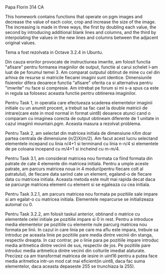 Papa Florin
314 CA

This homework contains functions that operate on pgm images and decrease the 
value of each color, crop and increase the size of the image. The increasing 
is made in three ways, the first by doubling each value, the second by 
introducing additional blank lines and columns, and the third by interpolating 
the values in the new lines and columns between the adjacent original values.

Tema a fost rezolvata in Octave 3.2.4 in Ubuntu. 

Din cauza erorilor provocate de instructiunea imwrite, am folosit functia 
"afisare" pentru formarea imaginilor de output, functie al carui schelet l-am 
luat de pe forumul temei 3. Am comparat outputul obtinut de mine cu cel din 
arhiva de resurse si matricile fiecarei imagini sunt identice. Dimensiunile 
fisierelor difera deoarece functia "afisare" oferita ca si alternativa pentru 
"imwrite" nu face si compresie. Am intrebat pe forum si mi s-a spus ca este in 
regula sa folosesc aceasta functie pentru obtinerea imaginilor.

Pentru Task 1, in operatia care efectueaza scaderea elementelor imaginii 
initiale cu un anumit procent, a trebuit sa fac cast la double matricii de 
intrare(care este in mod normal in format uint8) deoarece atunci cand o 
comparam cu imaginea corecta de output obtineam diferente de 1 unitate in cazul
imaginii mountain.pgm. Aceasta masura a rezolvat problema.

Pentru Task 2, am selectat din matricea initiala de dimensiune nXm doar partea 
centrala de dimensiune (n/2)X(m/2). Am facut acest lucru selectand elementele 
incepand cu linia n/4+1 si terminand cu linia n-n/4 si elementele de pe coloana
incepand cu m/4+1 si incheind cu m-m/4.

Pentru Task 3.1, am considerat matricea nou formata ca fiind formata din 
patrate de cate 4 elemente din matricea initiala. Pentru a umple aceste 
patrate, am parcurs matricea noua in 4 moduri(pentru fiecare colt al 
patratului), de fiecare data sarind cate un element, egaland-o de fiecare data 
cu matricea initiala. Aceasta metoda este mult mai rapida decat daca se 
parcurge matricea element cu element si se egaleaza cu cea initiala.

Pentru Task 3.2.1, am parcurs matricea nou formata pe pozitiile sale impare si 
am egalat-o cu matricea initiala. Elementele neparcurse se initializeaza 
automat cu 0.

Pentru Task 3.2.2, am folosit taskul anterior, obtinand o matrice cu elementele
celei initiale pe pozitiile impare si 0 in rest. Pentru a introduce media 
elementelor pe pozitiile cu elemente nule parcurg matricea nou formata pe 
linii. In cazul in care linia pe care ma aflu este impara, trebuie sa introduc 
pe aceasta linie pe pozitiile pare media dintre vecinii din stanga, respectiv 
dreapta. In caz contrar, pe o linie para pe pozitiile impare introduc media 
aritmetica dintre vecinii de sus, respectiv de jos. Pe pozitiile pare introduc 
media aritmetica dintre vecinii din colturile imediat alaturate. Precizez ca 
am transformat matricea de iesire in uint16 pentru a putea face media 
aritmetica intr-un mod cat mai eficient(in uint8, daca fac suma elementelor, 
daca aceasta depaseste  255 se trunchiaza la 255).